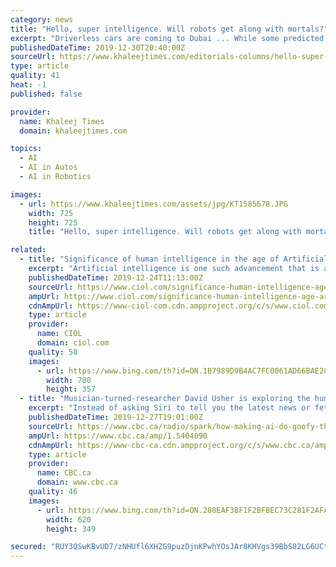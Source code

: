 ```yaml
---
category: news
title: "Hello, super intelligence. Will robots get along with mortals?"
excerpt: "Driverless cars are coming to Dubai ... While some predicted it to happen in 2030, yet today we know that artificial intelligence despite making huge strides is still nowhere near human intelligence. But what if we did achieve this in 10 years? How would things pan out for us? If I did an Einstein-like thought experiment about the future ..."
publishedDateTime: 2019-12-30T20:40:00Z
sourceUrl: https://www.khaleejtimes.com/editorials-columns/hello-super-intelligence-will-robots-get-along-with-mortals
type: article
quality: 41
heat: -1
published: false

provider:
  name: Khaleej Times
  domain: khaleejtimes.com

topics:
  - AI
  - AI in Autos
  - AI in Robotics

images:
  - url: https://www.khaleejtimes.com/assets/jpg/KT1585678.JPG
    width: 725
    height: 725
    title: "Hello, super intelligence. Will robots get along with mortals?"

related:
  - title: "Significance of human intelligence in the age of Artificial Intelligence"
    excerpt: "Artificial intelligence is one such advancement that is accelerating transformation. Chatbots are having in-depth, multi-level conversations with customers, and can even respond appropriately to emotions they sense. Citing some examples – Walmart is testing shelf-scanning robots that are designed to scan the aisles for waning inventory ..."
    publishedDateTime: 2019-12-24T11:13:00Z
    sourceUrl: https://www.ciol.com/significance-human-intelligence-age-artificial-intelligence/
    ampUrl: https://www.ciol.com/significance-human-intelligence-age-artificial-intelligence/amp/
    cdnAmpUrl: https://www-ciol-com.cdn.ampproject.org/c/s/www.ciol.com/significance-human-intelligence-age-artificial-intelligence/amp/
    type: article
    provider:
      name: CIOL
      domain: ciol.com
    quality: 58
    images:
      - url: https://www.bing.com/th?id=ON.1B7989D9B4AC7FC0061AD66BAE2CA330
        width: 700
        height: 357
  - title: "Musician-turned-researcher David Usher is exploring the human side of artificial intelligence"
    excerpt: "Instead of asking Siri to tell you the latest news or fetch the weather forecast, David Usher wants us to have meaningful conversations with artificial intelligence. \"What we're trying to do is force the user [to] have conversations about love and death, the meaning of life, what is AI, and what is humanity, what is climate change — those ..."
    publishedDateTime: 2019-12-27T19:01:00Z
    sourceUrl: https://www.cbc.ca/radio/spark/how-making-ai-do-goofy-things-exposes-its-limitations-1.5404048/musician-turned-researcher-david-usher-is-exploring-the-human-side-of-artificial-intelligence-1.5404090
    ampUrl: https://www.cbc.ca/amp/1.5404090
    cdnAmpUrl: https://www-cbc-ca.cdn.ampproject.org/c/s/www.cbc.ca/amp/1.5404090
    type: article
    provider:
      name: CBC.ca
      domain: www.cbc.ca
    quality: 46
    images:
      - url: https://www.bing.com/th?id=ON.280EAF3BF1F2BFBEC73C281F2AFACC32
        width: 620
        height: 349

secured: "RUY3QSwKBvUD7/zNHUfl6XHZG9puzDjnKPwhYOsJAr8KHVgs39BbS82LG6UCtajbh1bfR9gEeDLxplvSpD1R+gUSjEKNybIaU+TC690aUOVWRYCtf4y2EIEkB2DlSyp89mzy7Ro8ywwMt0+XY4tuylcBSQbAxGkVbYiM5i83QzA63d71m3Sk48pz1WuaofrOLT9kXHin4Hl7O3kkcc7gE0XBQX17TwEM6fOS4oBiFtEzu3hgjrGPkz/Bez1rXb3LPMmiTSckz0r8XcZ54PVhGw==;Yj0/xvFNp8qz63EVHXp/1w=="
---
```


